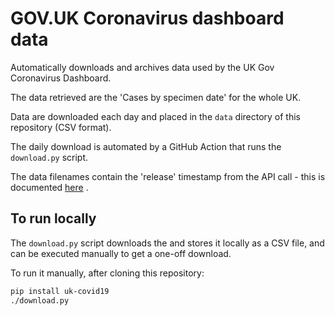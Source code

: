 # GOV.UK Coronavirus dashboard data

Automatically downloads and archives data used by the UK Gov Coronavirus
Dashboard.

The data retrieved are the 'Cases by specimen date' for the whole UK.

Data are downloaded each day and placed in the `data` directory of
this repository (CSV format).

The daily download is automated by a GitHub Action that runs the `download.py`
script.

The data filenames contain the 'release' timestamp from the API call - this
is documented
[here](https://publichealthengland.github.io/coronavirus-dashboard-api-python-sdk/pages/examples/timestamps.html)
.

## To run locally

The `download.py` script downloads the and stores it locally as a CSV
file, and can be executed manually to get a one-off download.

To run it manually, after cloning this repository:

```bash
pip install uk-covid19
./download.py
```

